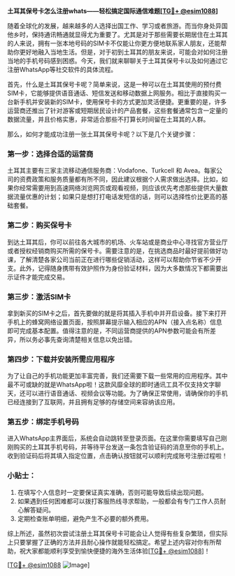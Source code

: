 **土耳其保号卡怎么注册whats——轻松搞定国际通信难题[[TG💪+ @esim1088](https://t.me/s/esim1088)]**

随着全球化的发展，越来越多的人选择出国工作、学习或者旅游。而当你身处异国他乡时，保持通讯畅通就显得尤为重要了。尤其是对于那些需要长期居住在土耳其的人来说，拥有一张本地号码的SIM卡不仅能让你更方便地联系家人朋友，还能帮助你更好地融入当地生活。但是，对于初到土耳其的朋友来说，可能会对如何注册当地的手机号码感到困惑。今天，我们就来聊聊关于土耳其保号卡以及如何通过它注册WhatsApp等社交软件的具体流程。

首先，什么是土耳其保号卡呢？简单来说，这是一种可以在土耳其使用的预付费SIM卡，它能够提供语音通话、短信发送和移动数据上网服务。相比于直接购买一台新手机并安装新的SIM卡，使用保号卡的方式更加灵活便捷。更重要的是，许多运营商还推出了针对游客或短期居民设计的产品套餐，这些套餐通常包含一定量的数据流量，并且价格实惠，非常适合那些不打算长时间留在土耳其的人群。

那么，如何才能成功注册一张土耳其保号卡呢？以下是几个关键步骤：

### 第一步：选择合适的运营商
土耳其主要有三家主流移动通信服务商：Vodafone、Turkcell 和 Avea。每家公司的资费政策和服务质量都有所不同，因此建议根据个人需求做出选择。比如，如果你经常需要用到高速网络浏览网页或观看视频，则应该优先考虑那些提供大量数据流量优惠的计划；如果只是想打打电话发短信的话，则可以选择性价比更高的基础套餐。

### 第二步：购买保号卡
到达土耳其后，你可以前往各大城市的机场、火车站或是商业中心寻找官方营业厅或者授权经销商购买所需的保号卡。需要注意的是，在挑选商品时最好提前做好功课，了解清楚各家公司当前正在进行哪些促销活动，这样可以帮助你节省不少开支。此外，记得随身携带有效护照作为身份验证材料，因为大多数情况下都需要出示证件才能完成交易。

### 第三步：激活SIM卡
拿到新买的SIM卡之后，首先要做的就是将其插入手机中并开启设备。接下来打开手机上的蜂窝网络设置页面，按照屏幕提示输入相应的APN（接入点名称）信息即可完成基本配置。值得注意的是，不同运营商提供的APN参数可能会有所差异，所以务必事先查询清楚相关信息以免出错。

### 第四步：下载并安装所需应用程序
为了让自己的手机功能更加丰富完善，我们还需要下载一些常用的应用程序。其中最不可或缺的就是WhatsApp啦！这款风靡全球的即时通讯工具不仅支持文字聊天，还可以进行语音通话、视频会议等功能。为了确保正常使用，请确保你的手机已经连接到了互联网，并且拥有足够的存储空间来容纳该应用。

### 第五步：绑定手机号码
进入WhatsApp主界面后，系统会自动跳转至登录页面。在这里你需要填写自己刚刚购买的土耳其手机号码，并等待平台发送一条包含验证码的消息至你的手机上。收到验证码后将其填入指定位置，点击确认按钮就可以顺利完成账号注册过程啦！

### 小贴士：
1. 在填写个人信息时一定要保证真实准确，否则可能导致后续出现问题。
2. 如果遇到任何困难都可以拨打客服热线寻求帮助，一般都会有专门工作人员耐心解答疑问。
3. 定期检查账单明细，避免产生不必要的额外费用。

综上所述，虽然初次尝试注册土耳其保号卡可能会让人觉得有些复杂繁琐，但实际上只要掌握了正确的方法并且耐心操作就能轻松搞定。希望上述内容对你有所帮助，祝大家都能顺利享受到愉快便捷的海外生活体验[[TG💪+ @esim1088](https://t.me/s/esim1088)]！

[[TG💪+ @esim1088](https://t.me/s/esim1088) ![Image](https://i.postimg.cc/4NQfJmqS/Snipaste-2025-05-13-00-14-12.png)]